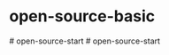 # open-source-basic
#   o p e n - s o u r c e - s t a r t  
 #   o p e n - s o u r c e - s t a r t  
 